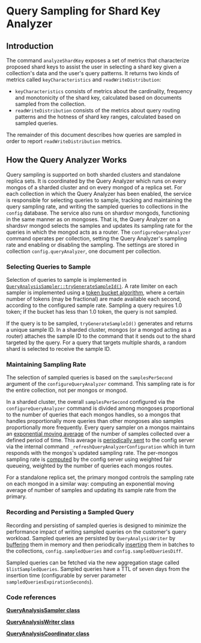 # Query Sampling for Shard Key Analyzer

## Introduction

The command `analyzeShardKey` exposes a set of metrics that characterize proposed shard keys
to assist the user in selecting a shard key given a collection's data
and the user's query patterns.
It returns two kinds of metrics called `keyCharacteristics` and `readWriteDistribution`:

-   `keyCharacteristics` consists of metrics about the cardinality, frequency and monotonicity
    of the shard key, calculated based on documents sampled from the collection.
-   `readWriteDistribution` consists of the metrics about query routing patterns
    and the hotness of shard key ranges, calculated based on sampled queries.

The remainder of this document describes how queries are sampled in order to report
`readWriteDistribution` metrics.

## How the Query Analyzer Works

Query sampling is supported on both sharded clusters and standalone replica sets.
It is coordinated by the Query Analyzer which
runs on every mongos of a sharded cluster and on every mongod of a replica set.
For each collection in which the Query Analyzer has been enabled,
the service is responsible for selecting queries to sample,
tracking and maintaining the query sampling rate, and
writing the sampled queries to collections in the `config` database.
The service also runs on shardsvr mongods,
functioning in the same manner as on mongoses.
That is, the Query Analyzer on a shardsvr mongod selects the samples
and updates its sampling rate
for the queries in which the mongod acts as a router.
The `configureQueryAnalyzer` command operates per collection,
setting the Query Analyzer's sampling rate
and enabling or disabling the sampling.
The settings are stored in collection `config.queryAnalyzer`, one document per collection.

### Selecting Queries to Sample

Selection of queries to sample is implemented in
[`QueryAnalysisSampler::tryGenerateSampleId()`](https://github.com/10gen/mongo/blob/a1e2e227762163d8fc405f56708d41ec3d34b550/src/mongo/s/query_analysis_sampler.cpp#L404).
A rate limiter on each sampler is implemented using a
[token bucket algorithm](https://github.com/10gen/mongo/blob/a1e2e227762163d8fc405f56708d41ec3d34b550/src/mongo/s/query_analysis_sampler.cpp#L251),
where a certain number of tokens (may be fractional) are made available each second,
according to the configured sample rate.
Sampling a query requires 1.0 token;
if the bucket has less than 1.0 token, the query is not sampled.

If the query is to be sampled, `tryGenerateSampleId()` generates and returns a unique sample ID.
In a sharded cluster, mongos (or a mongod acting as a router) attaches the sample ID
to the command that it sends out to the shard targeted by the query.
For a query that targets multiple shards, a random shard is selected to receive the sample ID.

### Maintaining Sampling Rate

The selection of sampled queries is based on the `samplesPerSecond` argument
of the `configureQueryAnalyzer` command.
This sampling rate is for the entire collection, not per mongos or mongod.

In a sharded cluster,
the overall `samplesPerSecond` configured via the `configureQueryAnalyzer` command
is divided among mongoses
proportional to the number of queries that each mongos handles,
so a mongos that handles proportionally more queries than other mongoses
also samples proportionally more frequently.
Every query sampler on a mongos maintains an
[exponential moving average](https://github.com/10gen/mongo/blob/a1e2e227762163d8fc405f56708d41ec3d34b550/src/mongo/s/query_analysis_sampler.cpp#L183) of
the number of samples collected over a defined period of time.
This average is [periodically sent](https://github.com/10gen/mongo/blob/a1e2e227762163d8fc405f56708d41ec3d34b550/src/mongo/s/query_analysis_sampler.cpp#L131C48-L131C48) to the config server via the internal command
`_refreshQueryAnalyzerConfiguration`
which in turn responds with the mongos's updated sampling rate.
The per-mongos sampling rate is [computed](https://github.com/10gen/mongo/blob/a1e2e227762163d8fc405f56708d41ec3d34b550/src/mongo/db/s/query_analysis_coordinator.cpp#L252) by the config server using weighted fair queueing,
weighted by the number of queries each mongos routes.

For a standalone replica set, the primary mongod controls the sampling rate on each mongod
in a similar way: computing an exponential moving average of number of samples and updating
its sample rate from the primary.

### Recording and Persisting a Sampled Query

Recording and persisting of sampled queries is designed to minimize the performance impact of
writing sampled queries on the customer's query workload.
Sampled queries are persisted by `QueryAnalysisWriter` by [buffering](https://github.com/10gen/mongo/blob/a1e2e227762163d8fc405f56708d41ec3d34b550/src/mongo/db/s/query_analysis_writer.cpp#L522) them in memory and then
periodically [inserting](https://github.com/10gen/mongo/blob/a1e2e227762163d8fc405f56708d41ec3d34b550/src/mongo/db/s/query_analysis_writer.cpp#L422) them in batches to the collections,
`config.sampledQueries` and `config.sampledQueriesDiff`.

Sampled queries can be fetched via the new aggregation stage called `$listSampledQueries`.
Sampled queries have a TTL of seven days from the insertion time
(configurable by server parameter `sampledQueriesExpirationSeconds`).

### Code references

[**QueryAnalysisSampler class**](https://github.com/10gen/mongo/blob/a1e2e227762163d8fc405f56708d41ec3d34b550/src/mongo/s/query_analysis_sampler.h#L58)

[**QueryAnalysisWriter class**](https://github.com/10gen/mongo/blob/a1e2e227762163d8fc405f56708d41ec3d34b550/src/mongo/db/s/query_analysis_writer.h#L66)

[**QueryAnalysisCoordinator class**](https://github.com/10gen/mongo/blob/a1e2e227762163d8fc405f56708d41ec3d34b550/src/mongo/db/s/query_analysis_coordinator.h#L53)
